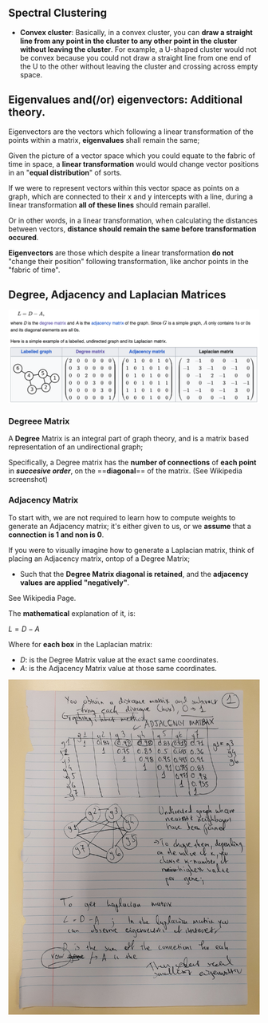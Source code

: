 ## Spectral Clustering

* **Convex cluster**: Basically, in a convex cluster, you can **draw a straight line from any point in the cluster to any other point in the cluster without leaving the cluster**. For example, a U-shaped cluster would not be convex because you could not draw a straight line from one end of the U to the other without leaving the cluster and crossing across empty space.    

## Eigenvalues and(/or) eigenvectors: Additional theory.

Eigenvectors are the vectors which following a linear transformation of the points within a matrix, **eigenvalues** shall remain the same;

Given the picture of a vector space which you could equate to the fabric of time in space, a **linear transformation** would would change vector positions in an "**equal distribution**" of sorts. 

If we were to represent vectors within this vector space as points on a graph, which are connected to their x and y intercepts with a line, during a linear transformation **all of these lines** should remain parallel.

Or in other words, in a linear transformation, when calculating the distances between vectors, **distance should remain the same before transformation occured**. 

**Eigenvectors** are those which despite a linear transformation **do not** "change their position" following transformation, like anchor points in the "fabric of time".

## Degree, Adjacency and Laplacian Matrices

![alt text](<Screenshot 2024-10-16 at 14.28.34.png>)

### Degreee Matrix
A **Degree** Matrix is an integral part of graph theory, and is a matrix based representation of an undirectional graph; 

Specifically, a Degree matrix has the **number of connections** of **each point** in ***succesive order***, on the ==**diagonal**== of the matrix. (See Wikipedia screenshot)

### Adjacency Matrix
To start with, we are not required to learn how to compute weights to generate an Adjacency matrix; it's either given to us, or we **assume** that a **connection is 1 and non is 0**.

If you were to visually imagine how to generate a Laplacian matrix, think of placing an Adjacency matrix, ontop of a Degree Matrix;

- Such that the **Degree Matrix diagonal is retained**, and the **adjacency values are applied "negatively"**.

See Wikipedia Page.

The **mathematical** explanation of it, is:

$L=D-A$

Where for **each box** in the Laplacian matrix:

- $D$: is the Degree Matrix value at the exact same coordinates.
- $A$: is the Adjacency Matrix value at those same coordinates.






![alt text](20241016_144343.jpg)





